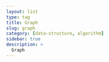 ```yaml
---
layout: list
type: tag
title: Graph
slug: graph
category: [data-structure, algorithm]
sidebar: true
description: >
  Graph
---
```

